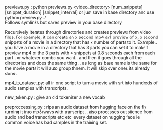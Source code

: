 previews.py : python previews.py <video_directory> [num_snippets] [snippet_duration] [snippet_interval]
or just save in base directory and use python preview.py ./  
Follows symlinks but saves preview in your base directory

Recursively iterates through directories and creates previews from video files. For example, it can create an x second mp4 av1 preview of x, x second snippets of a movie in a directory that has x number of parts to it. 
Example.. you have a movie in a directory that has 3 parts you can set it to make 1 preview mp4 of the 3 parts with 4 snippets at 0.8 seconds each from each part.. or whatever combo you want.. and then it goes through all the directories and does the same thing .. as long as base name is the same for the movie parts it will auto group thnem. It will skip over ones its already done.

mp4_to_dataset.py: all in one script to turn a movie with srt into hundreds of audio samples with transcripts.

new_token.py : give an old tokenizer a new vocab

preproccessing.py : rips an audio dataset from hugging face on the fly turning it into mp3/wavs with transcript .. also processes out silence from audio and bad transcripts etc etc. every dataset on hugging face ie common voice has bad samples in the training set.
